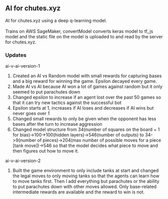 ## AI for chutes.xyz
AI for chutes.xyz using a deep q-learning model.</br></br>
Trains on AWS SageMaker, convertModel converts keras model to tf_js model and the static file on the model is uploaded to and read by the server for chutes.xyz.

### Updates
ai-v-ai-version-1
<ol>
  <li>Created an AI vs Random model with small rewards for capturing bases and a big reward for winning the game. Epsilon decayed every game.</li>
  <li>Made AI vs AI because AI won a lot of games against random but it only seemed to put parachutes down</li>
  <li>Changed epsilon to increase if an agent lost over the past 50 games so that it can try new tactics against the successful bot</li>
  <li>Epsilon starts at 1, increases if AI loses and decreases if AI wins but never goes over 1</li>
  <li>Changed small rewards to only be given when the opponent has less bases after the turn to increase aggression</li>
  <li>Changed model structure from 34(number of squares on the board + 1 for bias)->100->100(hidden layers)->546(number of outputs) to 34->9(number of pieces)->204(max number of possible moves for a piece [tank move])->546 so that the model decides what piece to move and then figures out how to move it.</li>
</ol>
ai-v-ai-version-2
<ol>
  <li>Built the game environment to only include tanks at start and changed the legal moves to only moving tanks so that the agents can learn how to move tanks first. Then I add everything but parachutes or the ability to put parachutes down with other moves allowed. Only base-related intermediate rewards are available and the reward to win is not.</li>
</ol>
